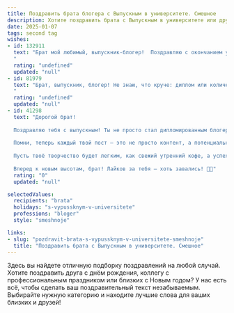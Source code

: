 ```yaml
---
title: Поздравить брата блогера с Выпускным в университете. Смешное
description: Хотите поздравить брата с Выпускным в университете или другим праздником? Наш ИИ создаст незабываемое поздравление, а вы обязательно выделитесь среди других.  
date: 2025-01-07
tags: second tag
wishes:
- id: 132911
  text: "Брат мой любимый, выпускник-блогер!  Поздравляю с окончанием универа!  Теперь ты можешь официально посвятить всю свою жизнь созданию контента,  забыв про пары и контрольные.  Главное, чтобы просмотры были больше, чем  количество написанных тобой эссе в университете!  Желаю тебе океан лайков, миллионы подписчиков и чтобы твои видосы всегда были в тренде (в отличие от твоих оценок в сессии,  шутка!).  С праздником!
  "
  rating: "undefined"
  updated: "null"
- id: 81979
  text: "Брат, выпускник, блогер! Не знаю, что круче: диплом или количество подписчиков!  Шутка, конечно, но ты реально молодец!  Желаю, чтобы твой контент был еще смешнее, а лайки текли рекой! 🎉🥳
  "
  rating: "undefined"
  updated: "null"
- id: 41298
  text: "Дорогой брат!
  
  Поздравляю тебя с выпускным! Ты не просто стал дипломированным блогером, а настоящим мастером слова и изображения! Теперь ты можешь вести свои блоги, не отрываясь от важного дела – рассказывать миру, как правильно варить кофе и делать селфи с котами.
  
  Помни, теперь каждый твой пост – это не просто контент, а потенциальное превращение в миллиардеры! Главное – не забудь публиковать больше фраз «как стать богатым», пока толкование философии жизни твоих подписчиков не перевернулось с ног на голову.
  
  Пусть твоё творчество будет легким, как свежий утренний кофе, а успех – сладким, как торт на дне рождения! Верь в себя и свои идеи, и пусть лайки сыплются, как конфетти на твоём празднике!
  
  Вперед к новым высотам, брат! Лайков за тебя – хоть завались! 🎉📸"
  rating: "0"
  updated: "null"

selectedValues:
  recipients: "brata"
  holidays: "s-vypussknym-v-universitete"
  professions: "bloger"
  style: "smeshnoje"

links:
- slug: "pozdravit-brata-s-vypussknym-v-universitete-smeshnoje"
  title: "Поздравить брата с Выпускным в университете. Смешное"
---
```


Здесь вы найдете отличную подборку поздравлений на любой случай. 
Хотите поздравить друга с днём рождения, коллегу с профессиональным праздником или близких с Новым годом? У нас есть всё, чтобы сделать ваш поздравительный текст незабываемым. Выбирайте нужную категорию и находите лучшие слова для ваших близких и друзей!
